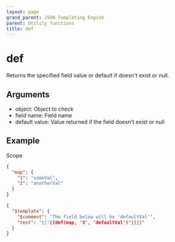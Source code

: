 ```yaml
---
layout: page
grand_parent: JSON Templating Engine
parent: Utility functions
title: def
---
```


# def

Returns the specified field value or default if doesn't exist or null.

## Arguments

 - object: Object to check
 - field name: Field name
 - default value: Value returned if the field doesn't exist or null

## Example

Scope
```json
{
  "map": {
    "1": "someVal",
    "2": "anotherVal"
  }
}
```

```json
{
  "$template": {
    "$comment": "The field below will be 'defaultVal'",
    "test": "{{"{{def(map, '3', 'defaultVal')"}}}}"
  }
}
```
